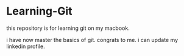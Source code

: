 # Learning-Git
this repository is for learning git on my macbook.

i have now master the basics of git. 
congrats to me. i can update my linkedin profile. 
